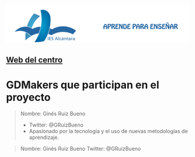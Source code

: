 ![Título IES ALCÁNTARA](/images/ENCABEZADO.png)

## [Web del centro]

[Web del centro]: http://www.murciaeduca.es/iesalcantara/sitio/

# GDMakers que participan en el proyecto


> Nombre: Ginés Ruiz Bueno
> * Twitter: @GRuizBueno
> * Apasionado por la tecnología y el uso de nuevas metodologías de aprendizaje.


> Nombre: Ginés Ruiz Bueno
> Twitter: @GRuizBueno
>
